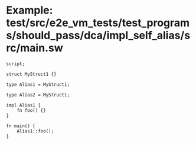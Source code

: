 # Example: test/src/e2e_vm_tests/test_programs/should_pass/dca/impl_self_alias/src/main.sw

```sway
script;

struct MyStruct1 {}

type Alias1 = MyStruct1;

type Alias2 = MyStruct1;

impl Alias1 {
    fn foo() {}
}

fn main() {
    Alias1::foo();
}

```
